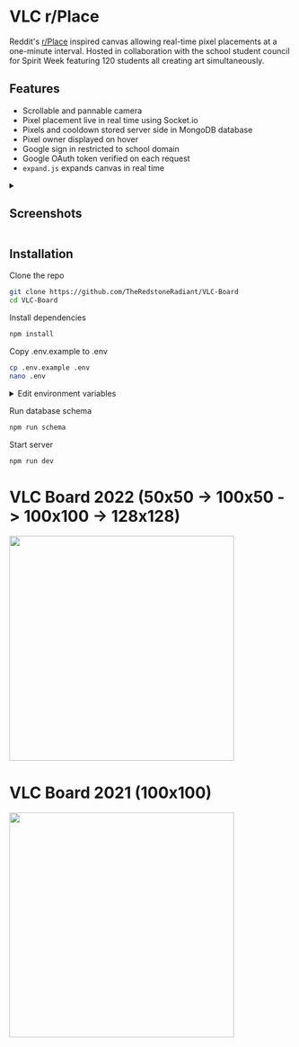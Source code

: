 # VLC r/Place
Reddit's [r/Place](https://en.wikipedia.org/wiki/R/place) inspired canvas allowing real-time pixel placements at a one-minute interval.
Hosted in collaboration with the school student council for Spirit Week featuring 120 students all creating art simultaneously.

## Features
- Scrollable and pannable camera
- Pixel placement live in real time using Socket.io
- Pixels and cooldown stored server side in MongoDB database
- Pixel owner displayed on hover
- Google sign in restricted to school domain
- Google OAuth token verified on each request
- `expand.js` expands canvas in real time

<details>
  <summary><h2>Screenshots</h2></summary>

Default view:
<br>
<img src="https://user-images.githubusercontent.com/76220359/209420823-7b69fe4b-ca1d-4c21-9d98-26c81bf170e6.png" width="500">
<br><br>
Hovering pixel, displaying user that placed it:
<br>
<img src="https://user-images.githubusercontent.com/76220359/209420828-30b22ae4-4e70-4c8a-b02e-56f4a057e279.png" width="500">
<br><br>
Signed in to non school domain:
<br>
<img src="https://user-images.githubusercontent.com/76220359/209421281-1b43d4f1-621c-4e98-86fa-2af16be8d5cb.png" width="500">
<br><br>
Signed in:
<br>
<img src="https://user-images.githubusercontent.com/76220359/209420942-e0a0dfb3-387a-4ec7-acb9-c5a7df75b2bc.png" width="500">
<br><br>
Orange colour selected:
<br>
<img src="https://user-images.githubusercontent.com/76220359/209420960-c5e02170-5f2f-4031-aa4c-df630620a0b7.png" width="500"></img>
<br><br>
Placed orange pixel, on placement cooldown:
<br>
<img src="https://user-images.githubusercontent.com/76220359/209420964-3e09c524-1edb-46af-b9d4-a611ab0261bc.png" width="500">
</details>

## Installation

Clone the repo
```bash
git clone https://github.com/TheRedstoneRadiant/VLC-Board
cd VLC-Board
```

Install dependencies
```bash
npm install
```

Copy .env.example to .env
```bash
cp .env.example .env
nano .env
```

<details>
  <summary>Edit environment variables</summary>
  
  - `MONGO_URI`: Primary MongoDB database URI where pixels and users are stored
  - `MONGO_URI2`: Secondary MongoDB database URI, stores pixel ownership
  - `GOOGLE_SECRET`: Google OAuth Secret (see [Create Authorization Credentials](https://developers.google.com/identity/sign-in/web/sign-in#create_authorization_credentials))
  - `GOOGLE_CLIENT_ID`: Google OAuth Client ID
  - `DATABASE`: MongoDB database name, can be anything
  
</details>

Run database schema
```bash
npm run schema
```

Start server
```bash
npm run dev
```

# VLC Board 2022 (50x50 -> 100x50 -> 100x100 -> 128x128)
<img src="https://user-images.githubusercontent.com/76220359/209422431-a9509969-489a-4878-acb4-27d6f93c13ed.png" width="400">

# VLC Board 2021 (100x100)
<img src="https://user-images.githubusercontent.com/76220359/209422435-a02d65e2-6f58-4df5-a501-688cc48c25df.png" width="400">
